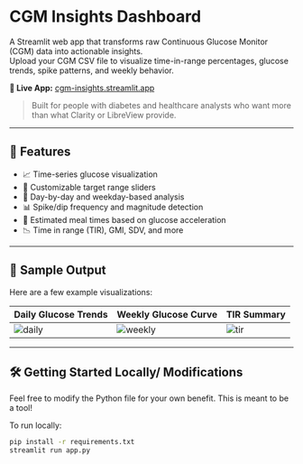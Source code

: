 # CGM Insights Dashboard

A Streamlit web app that transforms raw Continuous Glucose Monitor (CGM) data into actionable insights.  
Upload your CGM CSV file to visualize time-in-range percentages, glucose trends, spike patterns, and weekly behavior.

**🔗 Live App:** [cgm-insights.streamlit.app](https://cgm-insights.streamlit.app/)

> Built for people with diabetes and healthcare analysts who want more than what Clarity or LibreView provide.

---

## 🚀 Features

- 📈 Time-series glucose visualization  
- 🎯 Customizable target range sliders  
- 📅 Day-by-day and weekday-based analysis  
- 📊 Spike/dip frequency and magnitude detection  
- 🧠 Estimated meal times based on glucose acceleration  
- 📉 Time in range (TIR), GMI, SDV, and more

---

## 🧪 Sample Output

Here are a few example visualizations:

| Daily Glucose Trends | Weekly Glucose Curve | TIR Summary |
|----------------------|----------------------|-------------|
| ![daily](images/daily_glucose.png) | ![weekly](images/weekly_glucose.png) | ![tir](images/tir_summary.png) |


---

## 🛠 Getting Started Locally/ Modifications

Feel free to modify the Python file for your own benefit. This is meant to be a tool!

To run locally:

```bash
pip install -r requirements.txt
streamlit run app.py
